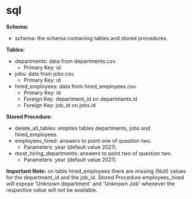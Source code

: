 # sql
**Schema:**
- schema: the schema containing tables and stored procedures.

**Tables:**
- departments: data from departments.csv.
  - Primary Key: id
- jobs: data from jobs.csv.
  - Primary Key: id
- hired_employees: data from hired_employees.csv.
  - Primary Key: id
  - Foreign Key: department_id on departments.id
  - Foreign Key: job_id on jobs.id

**Stored Procedure:**
- delete_all_tables: empties tables departments, jobs and hired_employees.
- employees_hired: answers to point one of question two.
  - Parameters: year (default value 2021).
- most_hiring_departments: answers to point two of question two.
  - Parameters: year (default value 2021).

**Important Note:** on table hired_employees there are missing (Null) values for the department_id and the job_id. Stored Procedure employees_hired will expose 'Unknown department' and 'Unknown Job' whenever the respective value will not be available.

  

